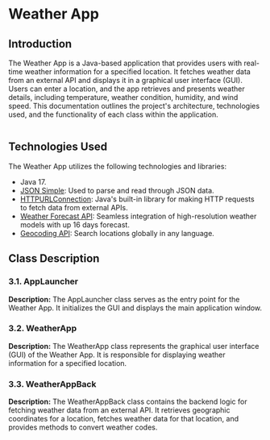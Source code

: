 <h1>Weather App </h1>
<h2>Introduction</h2>
<p>
    The Weather App is a Java-based application that provides users with real-time weather information for a specified location. It fetches weather data from an external API and displays it in a graphical user interface (GUI). Users can enter a location, and the app retrieves and 
    presents weather details, including temperature, weather condition, humidity, and wind speed. This documentation outlines the project's architecture, technologies used, and the functionality of each class within the application.
</p>
<p align="center">
    <img src="" align="center">
</p>

<h2>Technologies Used</h2>
<p>
    The Weather App utilizes the following technologies and libraries:
</p>
<ul>
  <li>Java 17.</li>
  <li><a href="https://code.google.com/archive/p/json-simple/downloads">JSON Simple</a>: Used to parse and read through JSON data.</li>
  <li><a href="https://docs.oracle.com/en/java/javase/17/docs/api/java.base/java/net/HttpURLConnection.html">HTTPURLConnection</a>: Java's built-in library for making HTTP requests to fetch data from external APIs.</li>
  <li><a href="https://open-meteo.com/en/docs#latitude=33.767&longitude=-118.1892">Weather Forecast API</a>: Seamless integration of high-resolution weather models with up 16 days forecast.</li>
    <li><a href="https://open-meteo.com/en/docs/geocoding-api">Geocoding API</a>: Search locations globally in any language.</li>
</ul>
<h2>Class Description</h2>

<h3>3.1. AppLauncher</h3>
<p>
    <strong>Description:</strong> The AppLauncher class serves as the entry point for the Weather App. It initializes the GUI and displays the main application window.
</p>

<h3>3.2. WeatherApp</h3>
<p>
    <strong>Description:</strong> The WeatherApp class represents the graphical user interface (GUI) of the Weather App. It is responsible for displaying weather information for a specified location.
</p>

<h3>3.3. WeatherAppBack</h3>
<p>
    <strong>Description:</strong> The WeatherAppBack class contains the backend logic for fetching weather data from an external API. It retrieves geographic coordinates for a location, fetches weather data for that location, and provides methods to convert weather codes.
</p>


